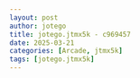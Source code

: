 ```yaml
---
layout: post
author: jotego
title: jotego.jtmx5k - c969457
date: 2025-03-21
categories: [Arcade, jtmx5k]
tags: [jotego.jtmx5k]
---
```


